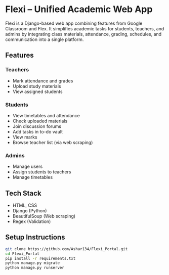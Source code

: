 # Flexi – Unified Academic Web App

Flexi is a Django-based web app combining features from Google Classroom and Flex. It simplifies academic tasks for students, teachers, and admins by integrating class materials, attendance, grading, schedules, and communication into a single platform.

## Features

### Teachers
- Mark attendance and grades
- Upload study materials
- View assigned students

### Students
- View timetables and attendance
- Check uploaded materials
- Join discussion forums
- Add tasks in to-do vault
- View marks
- Browse teacher list (via web scraping)

### Admins
- Manage users
- Assign students to teachers
- Manage timetables

## Tech Stack
- HTML, CSS
- Django (Python)
- BeautifulSoup (Web scraping)
- Regex (Validation)

## Setup Instructions
```bash
git clone https://github.com/Ashar134/Flexi_Portal.git
cd Flexi_Portal
pip install -r requirements.txt
python manage.py migrate
python manage.py runserver
